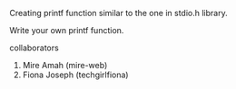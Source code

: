 Creating printf function similar to the one in stdio.h library.

Write your own printf function.

collaborators

1. Mire Amah (mire-web)
2. Fiona Joseph (techgirlfiona)
